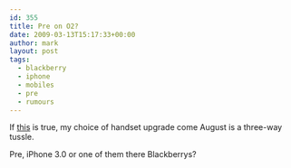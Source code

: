 ```yaml
---
id: 355
title: Pre on O2?
date: 2009-03-13T15:17:33+00:00
author: mark
layout: post
tags:
  - blackberry
  - iphone
  - mobiles
  - pre
  - rumours
---
```

If [this](http://www.reghardware.co.uk/2009/03/12/o2_pre_exclusivity_claim/) is true, my choice of handset upgrade come August is a three-way tussle.

Pre, iPhone 3.0 or one of them there Blackberrys?